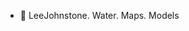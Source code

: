 - 👋 LeeJohnstone. Water. Maps. Models


<!---
LeeJohnstone/LeeJohnstone is a ✨ special ✨ repository because its `README.md` (this file) appears on your GitHub profile.
You can click the Preview link to take a look at your changes.
--->
